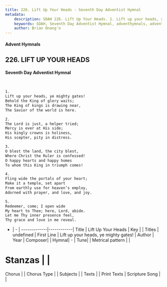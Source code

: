 ```yaml
---
title: 226. Lift Up Your Heads - Seventh Day Adventist Hymnal
metadata:
    description: SDAH 226. Lift Up Your Heads. 1. Lift up your heads, ye mighty gates! Behold the King of glory waits; The King of kings is drawing near, The Savior of the world is here.
    keywords: SDAH, Seventh Day Adventist Hymnal, adventhymnals, advent hymnals, Lift Up Your Heads, Lift up your heads, ye mighty gates! 
    author: Brian Onang'o
---
```


#### Advent Hymnals
## 226. LIFT UP YOUR HEADS
#### Seventh Day Adventist Hymnal

```txt


1.
Lift up your heads, ye mighty gates!
Behold the King of glory waits;
The King of kings is drawing near,
The Savior of the world is here.

2.
The Lord is just, a helper tried;
Mercy is ever at His side;
His kingly crowns is holiness,
His scepter, pity in distress.

3.
O blest the land, the city blest,
Where Christ the Ruler is confessed!
O happy hearts and happy homes
To whom this King in triumph comes!

4.
Fling wide the portals of your heart;
Make it a temple, set apart
From earthly use for heaven’s employ,
Adorned with prayer, and love, and joy.

5.
Redeemer, come; I open wide
My heart to Thee; here, Lord, abide.
Let me Thy inner presence feel,
Thy grace and love in me reveal.


```

- |   -  |
-------------|------------|
Title | Lift Up Your Heads |
Key |  |
Titles | undefined |
First Line | Lift up your heads, ye mighty gates! |
Author | 
Year | 
Composer|  |
Hymnal|  - |
Tune|  |
Metrical pattern | |
# Stanzas |  |
Chorus |  |
Chorus Type |  |
Subjects |  |
Texts |  |
Print Texts | 
Scripture Song |  |
  
